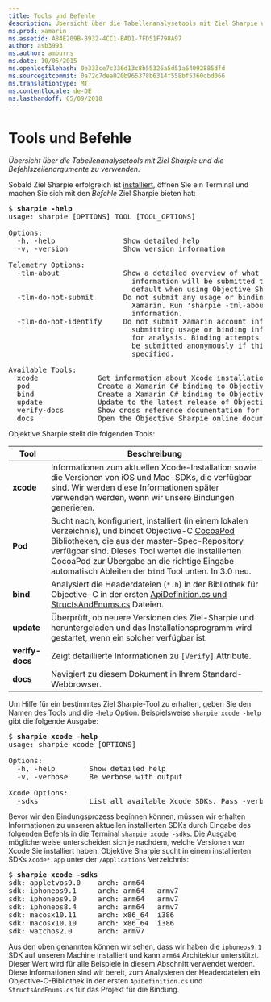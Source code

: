 ```yaml
---
title: Tools und Befehle
description: Übersicht über die Tabellenanalysetools mit Ziel Sharpie und die Befehlszeilenargumente zu verwenden.
ms.prod: xamarin
ms.assetid: A84E209B-8932-4CC1-BAD1-7FD51F798A97
author: asb3993
ms.author: amburns
ms.date: 10/05/2015
ms.openlocfilehash: 0e333ce7c336d13c8b55326a5d51a64092885dfd
ms.sourcegitcommit: 0a72c7dea020b965378b6314f558bf5360dbd066
ms.translationtype: MT
ms.contentlocale: de-DE
ms.lasthandoff: 05/09/2018
---
```

# <a name="tools--commands"></a>Tools und Befehle

_Übersicht über die Tabellenanalysetools mit Ziel Sharpie und die Befehlszeilenargumente zu verwenden._

<style type="text/css"> .Terminal Blau {Color: rgb(10,96,254);} .terminal Grün {Color: rgb(12,156,26);} .terminal Magenta {Farbe: rgb(152,12,103);} </style>


Sobald Ziel Sharpie erfolgreich ist [installiert](~/cross-platform/macios/binding/objective-sharpie/get-started.md), öffnen Sie ein Terminal und machen Sie sich mit den <em>Befehle</em> Ziel Sharpie bieten hat:

<pre>$ <b>sharpie -help</b>
usage: sharpie [OPTIONS] TOOL [TOOL_OPTIONS]

Options:
  -h, -help                Show detailed help
  -v, -version             Show version information

Telemetry Options:
  -tlm-about               Show a detailed overview of what usage and binding
                             information will be submitted to Xamarin by
                             default when using Objective Sharpie.
  -tlm-do-not-submit       Do not submit any usage or binding information to
                             Xamarin. Run 'sharpie -tml-about' for more
                             information.
  -tlm-do-not-identify     Do not submit Xamarin account information when
                             submitting usage or binding information to Xamarin
                             for analysis. Binding attempts and usage data will
                             be submitted anonymously if this option is
                             specified.

Available Tools:
  xcode              Get information about Xcode installations and available SDKs.
  pod                Create a Xamarin C# binding to Objective-C CocoaPods
  bind               Create a Xamarin C# binding to Objective-C APIs
  update             Update to the latest release of Objective Sharpie
  verify-docs        Show cross reference documentation for [Verify] attributes
  docs               Open the Objective Sharpie online documentation</pre>

Objektive Sharpie stellt die folgenden Tools:

|Tool|Beschreibung|
|--- |--- |
|**xcode**|Informationen zum aktuellen Xcode-Installation sowie die Versionen von iOS und Mac-SDKs, die verfügbar sind. Wir werden diese Informationen später verwenden werden, wenn wir unsere Bindungen generieren.|
|**Pod**|Sucht nach, konfiguriert, installiert (in einem lokalen Verzeichnis), und bindet Objective-C [CocoaPod](https://cocoapods.org/) Bibliotheken, die aus der master-Spec-Repository verfügbar sind. Dieses Tool wertet die installierten CocoaPod zur Übergabe an die richtige Eingabe automatisch Ableiten der `bind` Tool unten. In 3.0 neu.|
|**bind**|Analysiert die Headerdateien (`*.h`) in der Bibliothek für Objective-C in der ersten [ApiDefinition.cs und StructsAndEnums.cs](~/cross-platform/macios/binding/objective-sharpie/platform/apidefinitions-structsandenums.md) Dateien.|
|**update**|Überprüft, ob neuere Versionen des Ziel-Sharpie und heruntergeladen und das Installationsprogramm wird gestartet, wenn ein solcher verfügbar ist.|
|**verify-docs**|Zeigt detaillierte Informationen zu `[Verify]` Attribute.|
|**docs**|Navigiert zu diesem Dokument in Ihrem Standard-Webbrowser.|

Um Hilfe für ein bestimmtes Ziel Sharpie-Tool zu erhalten, geben Sie den Namen des Tools und die `-help` Option. Beispielsweise `sharpie xcode -help` gibt die folgende Ausgabe:

<pre>$ <b>sharpie xcode -help</b>
usage: sharpie xcode [OPTIONS]

Options:
  -h, -help        Show detailed help
  -v, -verbose     Be verbose with output

Xcode Options:
  -sdks            List all available Xcode SDKs. Pass -verbose for more details.</pre>

Bevor wir den Bindungsprozess beginnen können, müssen wir erhalten Informationen zu unseren aktuellen installierten SDKs durch Eingabe des folgenden Befehls in die Terminal `sharpie xcode -sdks`. Die Ausgabe möglicherweise unterscheiden sich je nachdem, welche Versionen von Xcode Sie installiert haben. Objektive Sharpie sucht in einem installierten SDKs `Xcode*.app` unter der `/Applications` Verzeichnis:

<pre>$ <b>sharpie xcode -sdks</b>
<span class="terminal-blue">sdk:</span> appletvos9.0    <span class="terminal-green">arch:</span> arm64
<span class="terminal-blue">sdk:</span> iphoneos9.1     <span class="terminal-green">arch:</span> arm64   armv7
<span class="terminal-blue">sdk:</span> iphoneos9.0     <span class="terminal-green">arch:</span> arm64   armv7
<span class="terminal-blue">sdk:</span> iphoneos8.4     <span class="terminal-green">arch:</span> arm64   armv7
<span class="terminal-blue">sdk:</span> macosx10.11     <span class="terminal-green">arch:</span> x86_64  i386
<span class="terminal-blue">sdk:</span> macosx10.10     <span class="terminal-green">arch:</span> x86_64  i386
<span class="terminal-blue">sdk:</span> watchos2.0      <span class="terminal-green">arch:</span> armv7</pre>

Aus den oben genannten können wir sehen, dass wir haben die `iphoneos9.1` SDK auf unseren Machine installiert und kann `arm64` Architektur unterstützt. Dieser Wert wird für alle Beispiele in diesem Abschnitt verwendet werden. Diese Informationen sind wir bereit, zum Analysieren der Headerdateien ein Objective-C-Bibliothek in der ersten `ApiDefinition.cs` und `StructsAndEnums.cs` für das Projekt für die Bindung.

